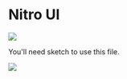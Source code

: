 # Nitro UI

[![](https://upload.wikimedia.org/wikipedia/commons/thumb/7/73/Sketch_logo_frame.svg/494px-Sketch_logo_frame.svg.png)](https://www.sketchapp.com/)

You'll need sketch to use this file.

![](https://d3vv6lp55qjaqc.cloudfront.net/items/3b1G2U3p0f2H3p3G320y/Image%202017-07-11%20at%203.40.04%20PM.png?X-CloudApp-Visitor-Id=1f8b08bd0281bfede5250ea27f9933d6&v=f5d19f76)
